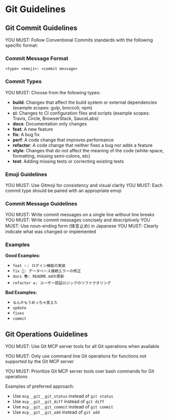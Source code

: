 # Git Guidelines

## Git Commit Guidelines

YOU MUST: Follow Conventional Commits standards with the following specific
format:

### Commit Message Format

```text
<type> <emoji>: <commit message>
```

### Commit Types

YOU MUST: Choose from the following types:

- **build**: Changes that affect the build system or external dependencies
  (example scopes: gulp, broccoli, npm)
- **ci**: Changes to CI configuration files and scripts
  (example scopes: Travis, Circle, BrowserStack, SauceLabs)
- **docs**: Documentation only changes
- **feat**: A new feature
- **fix**: A bug fix
- **perf**: A code change that improves performance
- **refactor**: A code change that neither fixes a bug nor adds a feature
- **style**: Changes that do not affect the meaning of the code
  (white-space, formatting, missing semi-colons, etc)
- **test**: Adding missing tests or correcting existing tests

### Emoji Guidelines

YOU MUST: Use Gitmoji for consistency and visual clarity
YOU MUST: Each commit type should be paired with an appropriate emoji

### Commit Message Guidelines

YOU MUST: Write commit messages on a single line without line breaks
YOU MUST: Write commit messages concisely and descriptively
YOU MUST: Use noun-ending form (体言止め) in Japanese
YOU MUST: Clearly indicate what was changed or implemented

### Examples

**Good Examples:**

- `feat ✨: ログイン機能の実装`
- `fix 🐛: データベース接続エラーの修正`
- `docs 📚: README.mdの更新`
- `refactor ♻️: ユーザー認証ロジックのリファクタリング`

**Bad Examples:**

- `なんかもうめっちゃ変えた`
- `update`
- `fixes`
- `commit`

## Git Operations Guidelines

YOU MUST: Use Git MCP server tools for all Git operations when available

YOU MUST: Only use command line Git operations for functions not supported
by the Git MCP server

YOU MUST: Prioritize Git MCP server tools over bash commands for Git
operations

Examples of preferred approach:

- Use `mcp__git__git_status` instead of `git status`
- Use `mcp__git__git_diff` instead of `git diff`
- Use `mcp__git__git_commit` instead of `git commit`
- Use `mcp__git__git_add` instead of `git add`
